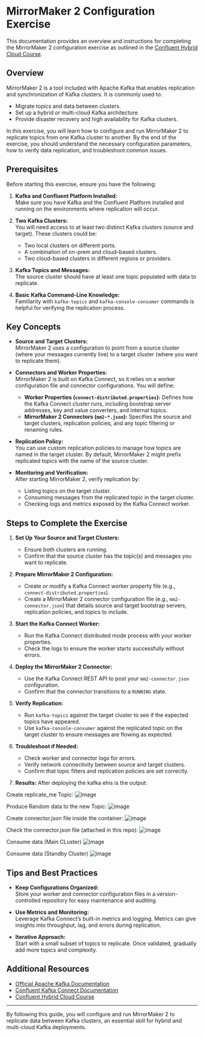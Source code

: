 # MirrorMaker 2 Configuration Exercise

This documentation provides an overview and instructions for completing the MirrorMaker 2 configuration exercise as outlined in the [Confluent Hybrid Cloud Course](https://developer.confluent.io/courses/hybrid-cloud/mirrormaker2-configuration-exercise/).

## Overview

MirrorMaker 2 is a tool included with Apache Kafka that enables replication and synchronization of Kafka clusters. It is commonly used to:

- Migrate topics and data between clusters.
- Set up a hybrid or multi-cloud Kafka architecture.
- Provide disaster recovery and high availability for Kafka clusters.

In this exercise, you will learn how to configure and run MirrorMaker 2 to replicate topics from one Kafka cluster to another. By the end of the exercise, you should understand the necessary configuration parameters, how to verify data replication, and troubleshoot common issues.

## Prerequisites

Before starting this exercise, ensure you have the following:

1. **Kafka and Confluent Platform Installed:**  
   Make sure you have Kafka and the Confluent Platform installed and running on the environments where replication will occur.
   
2. **Two Kafka Clusters:**  
   You will need access to at least two distinct Kafka clusters (source and target). These clusters could be:
   - Two local clusters on different ports.
   - A combination of on-prem and cloud-based clusters.
   - Two cloud-based clusters in different regions or providers.
   
3. **Kafka Topics and Messages:**  
   The source cluster should have at least one topic populated with data to replicate.

4. **Basic Kafka Command-Line Knowledge:**  
   Familiarity with `kafka-topics` and `kafka-console-consumer` commands is helpful for verifying the replication process.

## Key Concepts

- **Source and Target Clusters:**  
  MirrorMaker 2 uses a configuration to point from a source cluster (where your messages currently live) to a target cluster (where you want to replicate them).

- **Connectors and Worker Properties:**  
  MirrorMaker 2 is built on Kafka Connect, so it relies on a worker configuration file and connector configurations. You will define:
  - **Worker Properties (`connect-distributed.properties`):** Defines how the Kafka Connect cluster runs, including bootstrap server addresses, key and value converters, and internal topics.
  - **MirrorMaker 2 Connectors (`mm2-*.json`):** Specifies the source and target clusters, replication policies, and any topic filtering or renaming rules.

- **Replication Policy:**  
  You can use custom replication policies to manage how topics are named in the target cluster. By default, MirrorMaker 2 might prefix replicated topics with the name of the source cluster.

- **Monitoring and Verification:**  
  After starting MirrorMaker 2, verify replication by:
  - Listing topics on the target cluster.
  - Consuming messages from the replicated topic in the target cluster.
  - Checking logs and metrics exposed by the Kafka Connect worker.

## Steps to Complete the Exercise

1. **Set Up Your Source and Target Clusters:**
   - Ensure both clusters are running.
   - Confirm that the source cluster has the topic(s) and messages you want to replicate.

2. **Prepare MirrorMaker 2 Configuration:**
   - Create or modify a Kafka Connect worker property file (e.g., `connect-distributed.properties`).
   - Create a MirrorMaker 2 connector configuration file (e.g., `mm2-connector.json`) that details source and target bootstrap servers, replication policies, and topics to include.

3. **Start the Kafka Connect Worker:**
   - Run the Kafka Connect distributed mode process with your worker properties.
   - Check the logs to ensure the worker starts successfully without errors.

4. **Deploy the MirrorMaker 2 Connector:**
   - Use the Kafka Connect REST API to post your `mm2-connector.json` configuration.
   - Confirm that the connector transitions to a `RUNNING` state.

5. **Verify Replication:**
   - Run `kafka-topics` against the target cluster to see if the expected topics have appeared.
   - Use `kafka-console-consumer` against the replicated topic on the target cluster to ensure messages are flowing as expected.

6. **Troubleshoot if Needed:**
   - Check worker and connector logs for errors.
   - Verify network connectivity between source and target clusters.
   - Confirm that topic filters and replication policies are set correctly.
7. **Results:**
After deploying the kafka ehis is the output:

Create replicate_me Topic:
![image](https://github.com/user-attachments/assets/980925d1-f69a-40e4-bb7e-31d9a5c05448)

Produce Random data to the new Topic:
![image](https://github.com/user-attachments/assets/06e4e0a4-e208-457f-920c-ba5176e7b7c7)

Create connector.json file inside the container:
![image](https://github.com/user-attachments/assets/98ae9ff0-a02d-4d80-bbdf-ca0de253213d)

Check the connector.json file (attached in this repo):
![image](https://github.com/user-attachments/assets/986c8b9d-8c65-47e0-83d6-26614f7270ee)

Consume data (Main CLuster)
![image](https://github.com/user-attachments/assets/85f0d074-25d3-4d2f-9848-7909138b3e49)

Consume data (Standby Cluster)
![image](https://github.com/user-attachments/assets/47a53504-f05d-4686-87c3-101e05571d67)

## Tips and Best Practices

- **Keep Configurations Organized:**  
  Store your worker and connector configuration files in a version-controlled repository for easy maintenance and auditing.

- **Use Metrics and Monitoring:**  
  Leverage Kafka Connect’s built-in metrics and logging. Metrics can give insights into throughput, lag, and errors during replication.

- **Iterative Approach:**  
  Start with a small subset of topics to replicate. Once validated, gradually add more topics and complexity.

## Additional Resources

- [Official Apache Kafka Documentation](https://kafka.apache.org/documentation/)
- [Confluent Kafka Connect Documentation](https://docs.confluent.io/home/connect/overview.html)
- [Confluent Hybrid Cloud Course](https://developer.confluent.io/courses/hybrid-cloud/)

---

By following this guide, you will configure and run MirrorMaker 2 to replicate data between Kafka clusters, an essential skill for hybrid and multi-cloud Kafka deployments.




